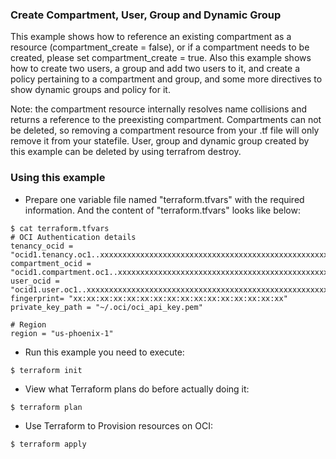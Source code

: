 ### Create Compartment, User, Group and Dynamic Group
This example shows how to reference an existing compartment as a resource (compartment_create = false), or if a compartment needs to be created, please set compartment_create = true.
Also this example shows how to create two users, a group and add two users to it, and create a policy pertaining to a compartment and group, and some more directives to show dynamic groups and policy for it.

Note: the compartment resource internally resolves name collisions and returns a reference to the preexisting compartment. Compartments can not be deleted, so removing a compartment resource from your .tf file will only remove it from your statefile. User, group and dynamic group created by this example can be deleted by using terrafrom destroy.

### Using this example
* Prepare one variable file named "terraform.tfvars" with the required information. And the content of "terraform.tfvars" looks like below:
```
$ cat terraform.tfvars
# OCI Authentication details
tenancy_ocid = "ocid1.tenancy.oc1..xxxxxxxxxxxxxxxxxxxxxxxxxxxxxxxxxxxxxxxxxxxxxxxxxxxxxxxxxxxx"
compartment_ocid = "ocid1.compartment.oc1..xxxxxxxxxxxxxxxxxxxxxxxxxxxxxxxxxxxxxxxxxxxxxxxxxxxxxxxxxxxx"
user_ocid = "ocid1.user.oc1..xxxxxxxxxxxxxxxxxxxxxxxxxxxxxxxxxxxxxxxxxxxxxxxxxxxxxxxxxxxx"
fingerprint= "xx:xx:xx:xx:xx:xx:xx:xx:xx:xx:xx:xx:xx:xx:xx:xx"
private_key_path = "~/.oci/oci_api_key.pem"

# Region
region = "us-phoenix-1"
```

* Run this example you need to execute:

```
$ terraform init
```
* View what Terraform plans do before actually doing it:
```
$ terraform plan
```
* Use Terraform to Provision resources on OCI:
```
$ terraform apply
```
